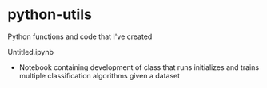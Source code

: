 # python-utils
Python functions and code that I've created

Untitled.ipynb
 - Notebook containing development of class that runs initializes and trains multiple classification algorithms given a dataset
